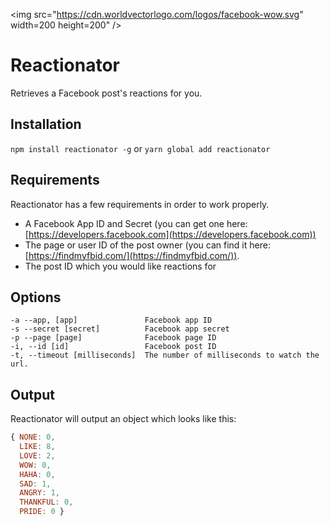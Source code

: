 <img src="https://cdn.worldvectorlogo.com/logos/facebook-wow.svg" width=200 height=200" />

# Reactionator

Retrieves a Facebook post's reactions for you.

## Installation

`npm install reactionator -g`
or
`yarn global add reactionator`

## Requirements

Reactionator has a few requirements in order to work properly.

- A Facebook App ID and Secret (you can get one here: [https://developers.facebook.com](https://developers.facebook.com))
- The page or user ID of the post owner (you can find it here: [https://findmyfbid.com/](https://findmyfbid.com/)).
- The post ID which you would like reactions for

## Options

```
-a --app, [app]               Facebook app ID
-s --secret [secret]          Facebook app secret
-p --page [page]              Facebook page ID
-i, --id [id]                 Facebook post ID
-t, --timeout [milliseconds]  The number of milliseconds to watch the url.
```

## Output

Reactionator will output an object which looks like this:

```javascript
{ NONE: 0,
  LIKE: 8,
  LOVE: 2,
  WOW: 0,
  HAHA: 0,
  SAD: 1,
  ANGRY: 1,
  THANKFUL: 0,
  PRIDE: 0 }
```
